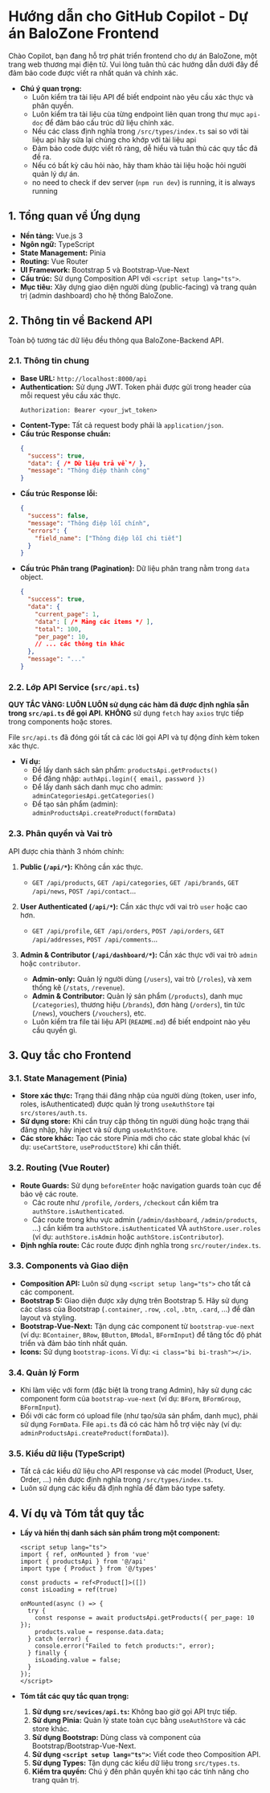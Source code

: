 
# Hướng dẫn cho GitHub Copilot - Dự án BaloZone Frontend

Chào Copilot, bạn đang hỗ trợ phát triển frontend cho dự án BaloZone, một trang web thương mại điện tử. Vui lòng tuân thủ các hướng dẫn dưới đây để đảm bảo code được viết ra nhất quán và chính xác.

- **Chú ý quan trọng:**
  - Luôn kiểm tra tài liệu API để biết endpoint nào yêu cầu xác thực và phân quyền.
  - Luôn kiểm tra tài liệu cùa từng endpoint liên quan trong thư mục `api-doc` để đảm báo cấu trúc dữ liệu chính xác.
  - Nếu các class định nghĩa trong `/src/types/index.ts` sai so với tài liệu api hãy sửa lại chúng cho khớp với tài liệu api
  - Đảm bảo code được viết rõ ràng, dễ hiểu và tuân thủ các quy tắc đã đề ra.
  - Nếu có bất kỳ câu hỏi nào, hãy tham khảo tài liệu hoặc hỏi người quản lý dự án.
  - no need to check if dev server (`npm run dev`) is running, it is always running

## 1. Tổng quan về Ứng dụng

- **Nền tảng:** Vue.js 3
- **Ngôn ngữ:** TypeScript
- **State Management:** Pinia
- **Routing:** Vue Router
- **UI Framework:** Bootstrap 5 và Bootstrap-Vue-Next
- **Cấu trúc:** Sử dụng Composition API với `<script setup lang="ts">`.
- **Mục tiêu:** Xây dựng giao diện người dùng (public-facing) và trang quản trị (admin dashboard) cho hệ thống BaloZone.

## 2. Thông tin về Backend API

Toàn bộ tương tác dữ liệu đều thông qua BaloZone-Backend API.

### 2.1. Thông tin chung

- **Base URL:** `http://localhost:8000/api`
- **Authentication:** Sử dụng JWT. Token phải được gửi trong header của mỗi request yêu cầu xác thực.
  ```
  Authorization: Bearer <your_jwt_token>
  ```
- **Content-Type:** Tất cả request body phải là `application/json`.
- **Cấu trúc Response chuẩn:**
  ```json
  {
    "success": true,
    "data": { /* Dữ liệu trả về */ },
    "message": "Thông điệp thành công"
  }
  ```
- **Cấu trúc Response lỗi:**
  ```json
  {
    "success": false,
    "message": "Thông điệp lỗi chính",
    "errors": {
      "field_name": ["Thông điệp lỗi chi tiết"]
    }
  }
  ```
- **Cấu trúc Phân trang (Pagination):** Dữ liệu phân trang nằm trong `data` object.
  ```json
  {
    "success": true,
    "data": {
      "current_page": 1,
      "data": [ /* Mảng các items */ ],
      "total": 100,
      "per_page": 10,
      // ... các thông tin khác
    },
    "message": "..."
  }
  ```

### 2.2. Lớp API Service (`src/api.ts`)

**QUY TẮC VÀNG: LUÔN LUÔN sử dụng các hàm đã được định nghĩa sẵn trong `src/api.ts` để gọi API.** **KHÔNG** sử dụng `fetch` hay `axios` trực tiếp trong components hoặc stores.

File `src/api.ts` đã đóng gói tất cả các lời gọi API và tự động đính kèm token xác thực.

- **Ví dụ:**
  - Để lấy danh sách sản phẩm: `productsApi.getProducts()`
  - Để đăng nhập: `authApi.login({ email, password })`
  - Để lấy danh sách danh mục cho admin: `adminCategoriesApi.getCategories()`
  - Để tạo sản phẩm (admin): `adminProductsApi.createProduct(formData)`

### 2.3. Phân quyền và Vai trò

API được chia thành 3 nhóm chính:

1.  **Public (`/api/*`):** Không cần xác thực.
    - `GET /api/products`, `GET /api/categories`, `GET /api/brands`, `GET /api/news`, `POST /api/contact`...

2.  **User Authenticated (`/api/*`):** Cần xác thực với vai trò `user` hoặc cao hơn.
    - `GET /api/profile`, `GET /api/orders`, `POST /api/orders`, `GET /api/addresses`, `POST /api/comments`...

3.  **Admin & Contributor (`/api/dashboard/*`):** Cần xác thực với vai trò `admin` hoặc `contributor`.
    - **Admin-only:** Quản lý người dùng (`/users`), vai trò (`/roles`), và xem thống kê (`/stats`, `/revenue`).
    - **Admin & Contributor:** Quản lý sản phẩm (`/products`), danh mục (`/categories`), thương hiệu (`/brands`), đơn hàng (`/orders`), tin tức (`/news`), vouchers (`/vouchers`), etc.
    - Luôn kiểm tra file tài liệu API (`README.md`) để biết endpoint nào yêu cầu quyền gì.

## 3. Quy tắc cho Frontend

### 3.1. State Management (Pinia)

- **Store xác thực:** Trạng thái đăng nhập của người dùng (token, user info, roles, isAuthenticated) được quản lý trong `useAuthStore` tại `src/stores/auth.ts`.
- **Sử dụng store:** Khi cần truy cập thông tin người dùng hoặc trạng thái đăng nhập, hãy inject và sử dụng `useAuthStore`.
- **Các store khác:** Tạo các store Pinia mới cho các state global khác (ví dụ: `useCartStore`, `useProductStore`) khi cần thiết.

### 3.2. Routing (Vue Router)

- **Route Guards:** Sử dụng `beforeEnter` hoặc navigation guards toàn cục để bảo vệ các route.
  - Các route như `/profile`, `/orders`, `/checkout` cần kiểm tra `authStore.isAuthenticated`.
  - Các route trong khu vực admin (`/admin/dashboard`, `/admin/products`, ...) cần kiểm tra `authStore.isAuthenticated` VÀ `authStore.user.roles` (ví dụ: `authStore.isAdmin` hoặc `authStore.isContributor`).
- **Định nghĩa route:** Các route được định nghĩa trong `src/router/index.ts`.

### 3.3. Components và Giao diện

- **Composition API:** Luôn sử dụng `<script setup lang="ts">` cho tất cả các component.
- **Bootstrap 5:** Giao diện được xây dựng trên Bootstrap 5. Hãy sử dụng các class của Bootstrap (`.container`, `.row`, `.col`, `.btn`, `.card`, ...) để dàn layout và styling.
- **Bootstrap-Vue-Next:** Tận dụng các component từ `bootstrap-vue-next` (ví dụ: `BContainer`, `BRow`, `BButton`, `BModal`, `BFormInput`) để tăng tốc độ phát triển và đảm bảo tính nhất quán.
- **Icons:** Sử dụng `bootstrap-icons`. Ví dụ: `<i class="bi bi-trash"></i>`.

### 3.4. Quản lý Form

- Khi làm việc với form (đặc biệt là trong trang Admin), hãy sử dụng các component form của `bootstrap-vue-next` (ví dụ: `BForm`, `BFormGroup`, `BFormInput`).
- Đối với các form có upload file (như tạo/sửa sản phẩm, danh mục), phải sử dụng `FormData`. File `api.ts` đã có các hàm hỗ trợ việc này (ví dụ: `adminProductsApi.createProduct(formData)`).

### 3.5. Kiểu dữ liệu (TypeScript)

- Tất cả các kiểu dữ liệu cho API response và các model (Product, User, Order, ...) nên được định nghĩa trong `/src/types/index.ts`.
- Luôn sử dụng các kiểu đã định nghĩa để đảm bảo type safety.

## 4. Ví dụ và Tóm tắt quy tắc

- **Lấy và hiển thị danh sách sản phẩm trong một component:**
  ```vue
  <script setup lang="ts">
  import { ref, onMounted } from 'vue'
  import { productsApi } from '@/api'
  import type { Product } from '@/types'

  const products = ref<Product[]>([])
  const isLoading = ref(true)

  onMounted(async () => {
    try {
      const response = await productsApi.getProducts({ per_page: 10 });
      products.value = response.data.data;
    } catch (error) {
      console.error("Failed to fetch products:", error);
    } finally {
      isLoading.value = false;
    }
  });
  </script>
  ```

- **Tóm tắt các quy tắc quan trọng:**
  1.  **Sử dụng `src/sevices/api.ts`:** Không bao giờ gọi API trực tiếp.
  2.  **Sử dụng Pinia:** Quản lý state toàn cục bằng `useAuthStore` và các store khác.
  3.  **Sử dụng Bootstrap:** Dùng class và component của Bootstrap/Bootstrap-Vue-Next.
  4.  **Sử dụng `<script setup lang="ts">`:** Viết code theo Composition API.
  5.  **Sử dụng Types:** Tận dụng các kiểu dữ liệu trong `src/types.ts`.
  6.  **Kiểm tra quyền:** Chú ý đến phân quyền khi tạo các tính năng cho trang quản trị.



